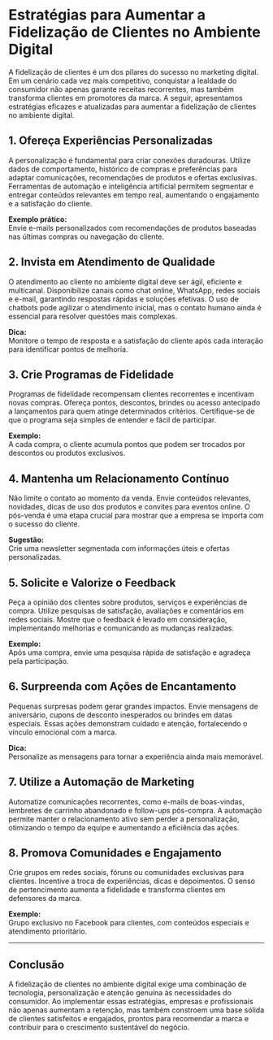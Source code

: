 
# Estratégias para Aumentar a Fidelização de Clientes no Ambiente Digital

A fidelização de clientes é um dos pilares do sucesso no marketing digital. Em um cenário cada vez mais competitivo, conquistar a lealdade do consumidor não apenas garante receitas recorrentes, mas também transforma clientes em promotores da marca. A seguir, apresentamos estratégias eficazes e atualizadas para aumentar a fidelização de clientes no ambiente digital.

## 1. Ofereça Experiências Personalizadas

A personalização é fundamental para criar conexões duradouras. Utilize dados de comportamento, histórico de compras e preferências para adaptar comunicações, recomendações de produtos e ofertas exclusivas. Ferramentas de automação e inteligência artificial permitem segmentar e entregar conteúdos relevantes em tempo real, aumentando o engajamento e a satisfação do cliente.

**Exemplo prático:**  
Envie e-mails personalizados com recomendações de produtos baseadas nas últimas compras ou navegação do cliente.

## 2. Invista em Atendimento de Qualidade

O atendimento ao cliente no ambiente digital deve ser ágil, eficiente e multicanal. Disponibilize canais como chat online, WhatsApp, redes sociais e e-mail, garantindo respostas rápidas e soluções efetivas. O uso de chatbots pode agilizar o atendimento inicial, mas o contato humano ainda é essencial para resolver questões mais complexas.

**Dica:**  
Monitore o tempo de resposta e a satisfação do cliente após cada interação para identificar pontos de melhoria.

## 3. Crie Programas de Fidelidade

Programas de fidelidade recompensam clientes recorrentes e incentivam novas compras. Ofereça pontos, descontos, brindes ou acesso antecipado a lançamentos para quem atinge determinados critérios. Certifique-se de que o programa seja simples de entender e fácil de participar.

**Exemplo:**  
A cada compra, o cliente acumula pontos que podem ser trocados por descontos ou produtos exclusivos.

## 4. Mantenha um Relacionamento Contínuo

Não limite o contato ao momento da venda. Envie conteúdos relevantes, novidades, dicas de uso dos produtos e convites para eventos online. O pós-venda é uma etapa crucial para mostrar que a empresa se importa com o sucesso do cliente.

**Sugestão:**  
Crie uma newsletter segmentada com informações úteis e ofertas personalizadas.

## 5. Solicite e Valorize o Feedback

Peça a opinião dos clientes sobre produtos, serviços e experiências de compra. Utilize pesquisas de satisfação, avaliações e comentários em redes sociais. Mostre que o feedback é levado em consideração, implementando melhorias e comunicando as mudanças realizadas.

**Exemplo:**  
Após uma compra, envie uma pesquisa rápida de satisfação e agradeça pela participação.

## 6. Surpreenda com Ações de Encantamento

Pequenas surpresas podem gerar grandes impactos. Envie mensagens de aniversário, cupons de desconto inesperados ou brindes em datas especiais. Essas ações demonstram cuidado e atenção, fortalecendo o vínculo emocional com a marca.

**Dica:**  
Personalize as mensagens para tornar a experiência ainda mais memorável.

## 7. Utilize a Automação de Marketing

Automatize comunicações recorrentes, como e-mails de boas-vindas, lembretes de carrinho abandonado e follow-ups pós-compra. A automação permite manter o relacionamento ativo sem perder a personalização, otimizando o tempo da equipe e aumentando a eficiência das ações.

## 8. Promova Comunidades e Engajamento

Crie grupos em redes sociais, fóruns ou comunidades exclusivas para clientes. Incentive a troca de experiências, dicas e depoimentos. O senso de pertencimento aumenta a fidelidade e transforma clientes em defensores da marca.

**Exemplo:**  
Grupo exclusivo no Facebook para clientes, com conteúdos especiais e atendimento prioritário.

---

## Conclusão

A fidelização de clientes no ambiente digital exige uma combinação de tecnologia, personalização e atenção genuína às necessidades do consumidor. Ao implementar essas estratégias, empresas e profissionais não apenas aumentam a retenção, mas também constroem uma base sólida de clientes satisfeitos e engajados, prontos para recomendar a marca e contribuir para o crescimento sustentável do negócio.
```
